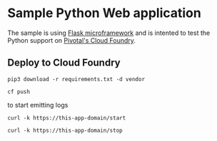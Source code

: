 Sample Python Web application
=============================

The sample is using [Flask microframework](http://flask.pocoo.org/) and is intented to test the Python support on [Pivotal's Cloud Foundry](https://run.pivotal.io/).

Deploy to Cloud Foundry
-----------------------
```
pip3 download -r requirements.txt -d vendor
```

```
cf push
```

to start emitting logs
```
curl -k https://this-app-domain/start
```

```
curl -k https://this-app-domain/stop
```
